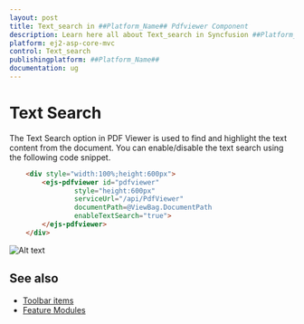 ```yaml
---
layout: post
title: Text_search in ##Platform_Name## Pdfviewer Component
description: Learn here all about Text_search in Syncfusion ##Platform_Name## Pdfviewer component and more.
platform: ej2-asp-core-mvc
control: Text_search
publishingplatform: ##Platform_Name##
documentation: ug
---
```


# Text Search

The Text Search option in PDF Viewer is used to find and highlight the text content from the document. You can enable/disable the text search using the following code snippet.

```html
    <div style="width:100%;height:600px">
        <ejs-pdfviewer id="pdfviewer"
                style="height:600px"
                serviceUrl="/api/PdfViewer"
                documentPath=@ViewBag.DocumentPath
                enableTextSearch="true">
        </ejs-pdfviewer>
    </div>
```

![Alt text](./images/search.png)

## See also

* [Toolbar items](./toolbar)
* [Feature Modules](./feature-module)